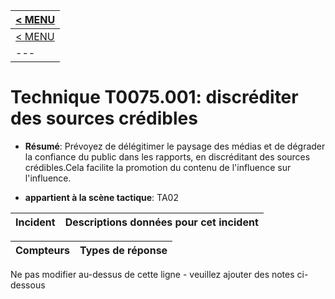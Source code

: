 |[< MENU](../README.md)|
|---|
|[< MENU](../../README.md)|
|---|
# Technique T0075.001: discréditer des sources crédibles

* **Résumé**: Prévoyez de délégitimer le paysage des médias et de dégrader la confiance du public dans les rapports, en discréditant des sources crédibles.Cela facilite la promotion du contenu de l'influence sur l'influence.

* **appartient à la scène tactique**: TA02


|Incident |Descriptions données pour cet incident |
|-------- |-------------------- |



|Compteurs |Types de réponse |
|-------- |-------------- |


Ne pas modifier au-dessus de cette ligne - veuillez ajouter des notes ci-dessous